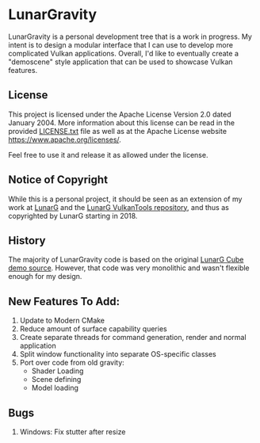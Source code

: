 # LunarGravity

LunarGravity is a personal development tree that is a work in progress.
My intent is to design a modular interface that I can use to develop
more complicated Vulkan applications.
Overall, I'd like to eventually create a "demoscene" style application
that can be used to showcase Vulkan features.


## License

This project is licensed under the Apache License Version 2.0 dated
January 2004.
More information about this license can be read in the provided
[LICENSE.txt](LICENSE.txt) file as well as at the Apache License
website https://www.apache.org/licenses/.

Feel free to use it and release it as allowed under the license.


## Notice of Copyright

While this is a personal project, it should be seen as an extension
of my work at [LunarG](https://www.lunarg.com) and the
[LunarG VulkanTools repository](https://github.com/KhronosGroup/Vulkan-Tools), and
thus as copyrighted by LunarG starting in 2018.


## History

The majority of LunarGravity code is based on the original
[LunarG Cube demo source](https://github.com/KhronosGroup/Vulkan-Tools/tree/master/cube).
However, that code was very monolithic and wasn't flexible enough for my design.


## New Features To Add:

1.  Update to Modern CMake
2.  Reduce amount of surface capability queries
3.  Create separate threads for command generation, render and normal application
4.  Split window functionality into separate OS-specific classes
5.  Port over code from old gravity:
    * Shader Loading
    * Scene defining
    * Model loading

## Bugs
1.  Windows: Fix stutter after resize
